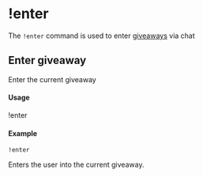 # !enter
The `!enter` command is used to enter [giveaways](https://botisimo.com/account/giveaways) via chat

## Enter giveaway
Enter the current giveaway

#### Usage
!enter

#### Example
    !enter

Enters the user into the current giveaway.
